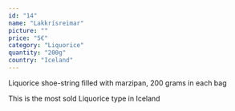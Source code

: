 ```yaml
---
id: "14"
name: "Lakkrísreimar"
picture: ""
price: "5€"
category: "Liquorice"
quantity: "200g"
country: "Iceland"
---
```

Liquorice shoe-string filled with marzipan, 200 grams in each bag

This is the most sold Liquorice type in Iceland